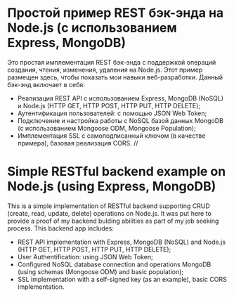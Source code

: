 # Простой пример REST бэк-энда на Node.js (с использованием Express, MongoDB)

Это простая имплементация REST бэк-энда с поддержкой операций создания, чтения, изменения, удаления на Node.js. Этот пример размещен здесь, чтобы показать мои навыки веб-разработки.
Данный бэк-энд включает в себя: 
* Реализация REST API с использованием Express, MongoDB (NoSQL) и Node.js (HTTP GET, HTTP POST, HTTP PUT, HTTP DELETE);
* Аутентификация пользователей: с помощью JSON Web Token;
* Подключение и настройка работы с NoSQL базой данных MongoDB (с использованием Mongoose ODM, Mongoose Population);
* Имплементация SSL с самоподписанный ключом (в качестве примера), базовая реализация CORS.
//
# Simple RESTful backend example on Node.js (using Express, MongoDB)

This is a simple implementation of RESTful backend supporting CRUD (create, read, update, delete) operations on Node.js. It was put here to provide a proof of my backend bulding abilities as part of my job seeking process.
This backend app includes: 
* REST API implementation with Express, MongoDB (NoSQL) and Node.js (HTTP GET, HTTP POST, HTTP PUT, HTTP DELETE);
* User Authentification: using JSON Web Token;
* Configured NoSQL database connection and operations MongoDB (using schemas (Mongoose ODM) and basic population);
* SSL implementation with a self-signed key (as an example), basic CORS implementation.
